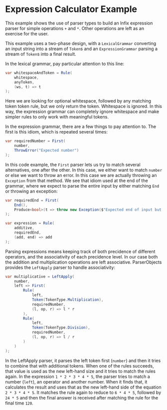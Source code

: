 ﻿# Expression Calculator Example

This example shows the use of parser types to build an Infix expression parser for simple operations `+` and  `*`. Other operations are left as an exercise for the user.

This example uses a two-phase design, with a `LexicalGrammar` converting an input string into a stream of `Token`s and an `ExpressionGrammar` parsing a stream of `Token`s into a final result.

In the lexical grammar, pay particular attention to this line:

```csharp
var whitespaceAndToken = Rule(
    whitespace,
    anyToken,
    (ws, t) => t
);
```

Here we are looking for optional whitespace, followed by any matching token token rule, but we only return the token. Whitespace is ignored. In this way, the expression grammar can completely ignore whitespace and make simpler rules to only work with meaningful tokens.


In the expression grammar, there are a few things to pay attention to. The first is this idiom, which is repeated several times:

```csharp
var requiredNumber = First(
    number,
    ThrowError("Expected number")
);
```

In this code example, the `First` parser lets us try to match several alternatives, one after the other. In this case, we either want to match `number` or else we want to throw an error. In this case we are actually throwing an `Exception` from that method. We see that idiom used at the end of the grammar, where we expect to parse the entire input by either matching `End` or throwing an exception:

```csharp
var requiredEnd = First(
    End(),
    Produce<bool>(t => throw new Exception($"Expected end of input but found {t.Peek()} at {t.CurrentLocation}"))
);

var expression = Rule(
    additive,
    requiredEnd,
    (add, end) => add
);
```

Parsing expressions means keeping track of both precidence of different operators, and the associativity of each precidence level. In our case both the addition and multiplication operations are left associative. ParserObjects provides the `LeftApply` parser to handle associativity:

```csharp
var multiplicative = LeftApply(
    number,
    left => First(
        Rule(
            left,
            Token(TokenType.Multiplication),
            requiredNumber,
            (l, op, r) => l * r
        ),
        Rule(
            left,
            Token(TokenType.Division),
            requiredNumber,
            (l, op, r) => l / r
        )
    )
);
```

In the LeftApply parser, it parses the left token first (`number`) and then it tries to combine that with additional tokens. When one of the rules succeeds, that value is used as the new left-hand size and it tries to match the rules again. In the expression `1 * 2 * 3 * 4 * 5`, the parser tries to match a number (`left`), an operator and another number. When it finds that, it calculates the result and uses that as the new left-hand side of the equation `2 * 3 * 4 * 5`. It matches the rule again to reduce to `6 * 4 * 5`, followed by `24 * 5` and then the final answer is received after matching the rule for the final time `120`.

